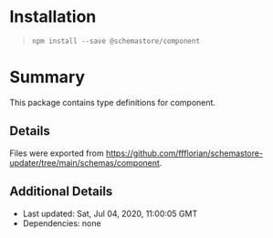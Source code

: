 # Installation
> `npm install --save @schemastore/component`

# Summary
This package contains type definitions for component.

## Details
Files were exported from https://github.com/ffflorian/schemastore-updater/tree/main/schemas/component.

## Additional Details
* Last updated: Sat, Jul 04, 2020, 11:00:05 GMT
* Dependencies: none
